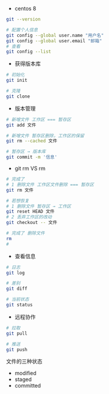 - centos 8

```bash
git --version

# 配置个人信息
git config --global user.name "用户名"
git config --global user.email "邮箱"
# 查看
git config --list
```

- 获得版本库

```bash
# 初始化
git init

# 克隆
git clone
```

- 版本管理

```bash
# 新增文件 工作区 === 暂存区
git add 文件

# 新增文件 暂存区删除，工作区的保留
git rm --cached 文件

# 暂存区 → 版本库
git commit -m '信息'
```

- git rm VS rm

```bash
# 完成了
# 1 删除文件 工作区文件删除 === 暂存区
git rm 文件

# 若想恢复
# 1 删除文件 暂存区 → 工作区
git reset HEAD 文件
# 2 丢弃工作区的改动
git checkout -- 文件

# 完成了 删除文件
rm
# 
```



- 查看信息

```bash
# 日志
git log

# 差别
git diff

# 当前状态
git status
```

- 远程协作

```bash
# 拉取
git pull

# 推送
git push
```

文件的三种状态

- modified
- staged
- committed

